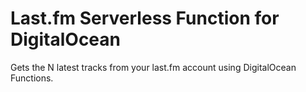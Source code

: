 # Last.fm Serverless Function for DigitalOcean

Gets the N latest tracks from your last.fm account using DigitalOcean Functions.
